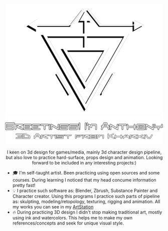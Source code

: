 <img src="Git assets/Logo-light.png">
<img src="Git assets/text.png">

<p align="center">I keen on 3d design for games/media, mainly 3d character design pipeline, but also love to practice hard-surface, props design and animation. Looking forward to be included in any interesting projects:)</p>

-   🎓 I'm self-taught artist. Been practicing using open sources and some courses. During learning I noticed that my head concume information pretty fast!
-   💡 I practice such software as: Blender, Zbrush, Substance Painter and Character creator. Using this programs I practice such parts of pipeline as: skulpting, modeling/retopology, texturing, rigging and animation. All my works you can see in my <a href="https://chihante34.artstation.com">ArtStation<a>
-   🔥 During practicing 3D design I didn't stop making traditional art, mostly using ink and watercolors. This helps me to make my own references/concepts and seek for unique visual style. 
